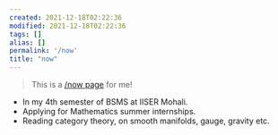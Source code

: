 ```yaml
---
created: 2021-12-18T02:22:36
modified: 2021-12-18T02:22:36
tags: []
alias: []
permalink: '/now'
title: "now"
---
```


> This is a [/now page](https://nownownow.com/about) for me!

- In my 4th semester of BSMS at IISER Mohali.
- Applying for Mathematics summer internships.
- Reading category theory, on smooth manifolds, gauge, gravity etc.